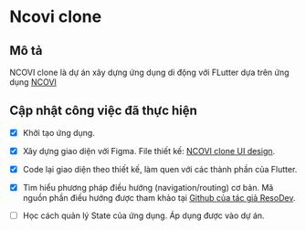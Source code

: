 # Ncovi clone

## Mô tả

NCOVI clone là dự án xây dựng ứng dụng di động với FLutter dựa trên ứng dụng [NCOVI](https://play.google.com/store/apps/details?id=com.vnptit.innovation.ncovi)

## Cập nhật công việc đã thực hiện

- [x] Khởi tạo ứng dụng.
- [x] Xây dựng giao diện với Figma. File thiết kế: [NCOVI clone UI design](https://www.figma.com/file/SttxQFdGUiPALqAbik2EEb/NCOVI-clone).
- [x] Code lại giao diện theo thiết kế, làm quen với các thành phần của Flutter.
- [x] Tìm hiểu phương pháp điều hướng (navigation/routing) cơ bản. Mã nguồn phần điều hướng được tham khảo tại [Github của tác giả ResoDev](https://github.com/ResoCoder/finished-flutter-firebase-ddd-course/blob/master/lib/presentation/routes/router.gr.dart). 
- [ ] Học cách quản lý State của ứng dụng. Áp dụng được vào dự án. 



